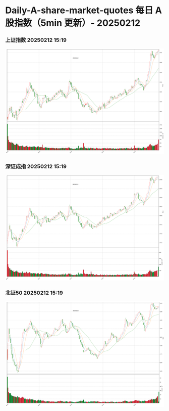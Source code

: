 
# Daily-A-share-market-quotes 每日 A 股指数（5min 更新）- 20250212

### 上证指数 20250212 15:19
![](./fig/2025/2/20250212-sh000001.png)

### 深证成指 20250212 15:19
![](./fig/2025/2/20250212-sz399001.png)

### 北证50 20250212 15:19
![](./fig/2025/2/20250212-bj899050.png)
